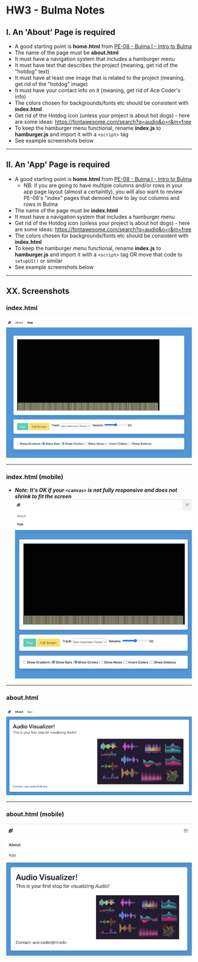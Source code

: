 # HW3 - Bulma Notes

## I. An 'About' Page is required
- A good starting point is **home.html** from [PE-08 - Bulma I - Intro to Bulma](../pe/pe-08.md)
- The name of the page must be **about.html**
- It must have a navigation system that includes a hamburger menu
- It must have text that describes the project (meaning, get rid of the "hotdog" text)
- It must have at least one image that is related to the project (meaning, get rid of the "hotdog" image)
- It must have your contact info on it (meaning, get rid of Ace Coder's info)
- The colors chosen for backgrounds/fonts etc should be consistent with **index.html**
- Get rid of the Hotdog icon (unless your project is about hot dogs) - here are some ideas: https://fontawesome.com/search?q=audio&o=r&m=free
- To keep the hamburger menu functional, rename **index.js** to **hamburger.js** and import it with a `<script>` tag
- See example screenshots below


<hr>

## II. An 'App' Page is required
- A good starting point is **home.html** from [PE-08 - Bulma I - Intro to Bulma](../pe/pe-08.md)
  - NB: if you are going to have multiple columns and/or rows in your app page layout (almost a certaintly), you will also want to review PE-08's "index" pages that demoed how to lay out columns and rows in Bulma 
- The name of the page must be **index.html**
- It must have a navigation system that includes a hamburger menu
- Get rid of the Hotdog icon (unless your project is about hot dogs) - here are some ideas: https://fontawesome.com/search?q=audio&o=r&m=free
- The colors chosen for backgrounds/fonts etc should be consistent with **index.html**
- To keep the hamburger menu functional, rename **index.js** to **hamburger.js** and import it with a `<script>` tag OR move that code to `setupUI()` or similar
- See example screenshots below

<hr>

## XX. Screenshots

### index.html 
![index page](./_images/hw3-index.png)

<hr>

### index.html (mobile)
- ***Note: It's OK if your `<canvas>` is not fully responsive and does not shrink to fit the screen***
![index page hamburger](./_images/hw3-index-hamburger.png)

<hr>

### about.html
![about page](./_images/hw3-about.png)

<hr>

### about.html (mobile)
![about page hamburger](./_images/hw3-about-hamburger.png)
